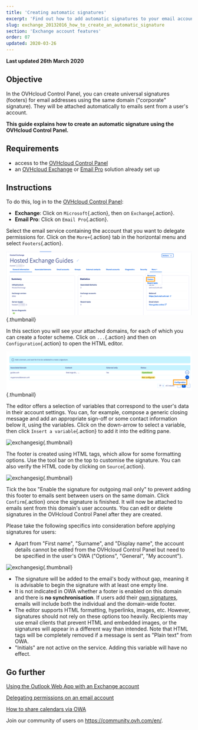 ```yaml
---
title: 'Creating automatic signatures'
excerpt: 'Find out how to add automatic signatures to your email accounts'
slug: exchange_20132016_how_to_create_an_automatic_signature
section: 'Exchange account features'
order: 07
updated: 2020-03-26
---
```


**Last updated 26th March 2020**


## Objective

In the OVHcloud Control Panel, you can create universal signatures (footers) for email addresses using the same domain ("corporate" signature). They will be attached automatically to emails sent from a user's account.

**This guide explains how to create an automatic signature using the OVHcloud Control Panel.**

## Requirements

- access to the [OVHcloud Control Panel](https://www.ovh.com/auth/?action=gotomanager&from=https://www.ovh.co.uk/&ovhSubsidiary=GB)
- an [OVHcloud Exchange](https://www.ovhcloud.com/en-gb/emails/hosted-exchange/) or [Email Pro](https://www.ovhcloud.com/en-gb/emails/email-pro/) solution already set up


## Instructions

To do this, log in to the [OVHcloud Control Panel](https://www.ovh.com/auth/?action=gotomanager&from=https://www.ovh.co.uk/&ovhSubsidiary=GB): 

- **Exchange**: Click on `Microsoft`{.action}, then on `Exchange`{.action}. 
- **Email Pro**: Click on `Email Pro`{.action}.

Select the email service containing the account that you want to delegate permissions for. Click on the `More+`{.action} tab in the horizontal menu and select `Footers`{.action}.

![exchangesig](images/exchange-footer-step1.png){.thumbnail}

In this section you will see your attached domains, for each of which you can create a footer scheme. Click on `...`{.action} and then on `Configuration`{.action} to open the HTML editor.

![exchangesig](images/exchange-footer-step2.png){.thumbnail}

The editor offers a selection of variables that correspond to the user's data in their account settings. You can, for example, compose a generic closing message and add an appropriate sign-off or some contact information below it, using the variables. Click on the down-arrow to select a variable, then click `Insert a variable`{.action} to add it into the editing pane.

![exchangesig](images/exchange-footer-step3aag.gif){.thumbnail}

The footer is created using HTML tags, which allow for some formatting options. Use the tool bar on the top to customise the signature. You can also verify the HTML code by clicking on `Source`{.action}.
 
![exchangesig](images/exchange-footer-step4.png){.thumbnail}

Tick the box "Enable the signature for outgoing mail only" to prevent adding this footer to emails sent between users on the same domain. Click `Confirm`{.action} once the signature is finished. It will now be attached to emails sent from this domain's user accounts. You can edit or delete signatures in the OVHcloud Control Panel after they are created.

Please take the following specifics into consideration before applying signatures for users:

- Apart from "First name", "Surname", and "Display name", the account details cannot be edited from the OVHcloud Control Panel but need to be specified in the user's OWA ("Options", "General", "My account").

![exchangesig](images/exchange-footer-step5.png){.thumbnail}

- The signature will be added to the email's body without gap, meaning it is advisable to begin the signature with at least one empty line.
- It is not indicated in OWA whether a footer is enabled on this domain and there is **no synchronisation**. If users add their [own signatures](/pages/web/emails/email_owa#adding-a-signature), emails will include both the individual and the domain-wide footer.
- The editor supports HTML formatting, hyperlinks, images, etc. However, signatures should not rely on these options too heavily. Recipients may use email clients that prevent HTML and embedded images, or the signatures will appear in a different way than intended. Note that HTML tags will be completely removed if a message is sent as "Plain text" from OWA.
- "Initials" are not active on the service. Adding this variable will have no effect.

## Go further

[Using the Outlook Web App with an Exchange account](/pages/web/emails/email_owa)

[Delegating permissions on an email account](/pages/web/microsoft-collaborative-solutions/feature_delegation)

[How to share calendars via OWA](/pages/web/microsoft-collaborative-solutions/owa_calendar_sharing)

Join our community of users on <https://community.ovh.com/en/>.
